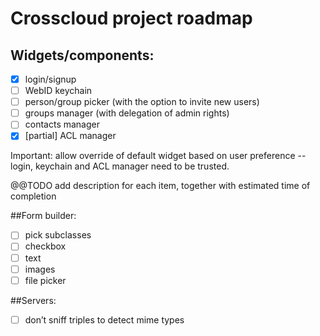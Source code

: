 # Crosscloud project roadmap

## Widgets/components:

 * [x] login/signup
 * [ ] WebID keychain
 * [ ] person/group picker (with the option to invite new users)
 * [ ] groups manager (with delegation of admin rights)
 * [ ] contacts manager
 * [x] [partial] ACL manager

Important: allow override of default widget based on user preference -- login, keychain and ACL manager need to be trusted.

@@TODO add description for each item, together with estimated time of completion

##Form builder:

 * [ ] pick subclasses
 * [ ] checkbox
 * [ ] text
 * [ ] images
 * [ ] file picker

##Servers:

 * [ ] don’t sniff triples to detect mime types
